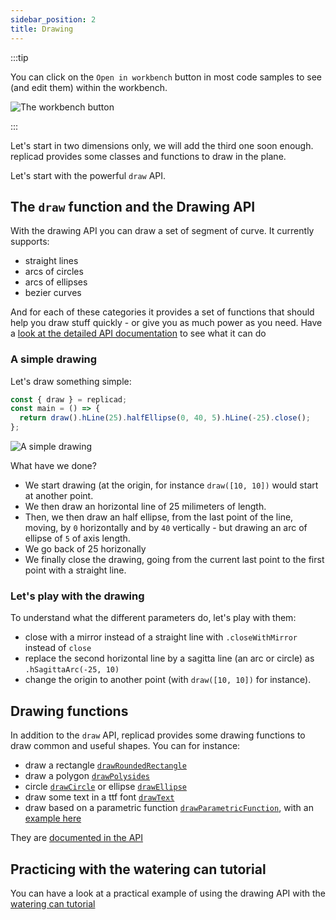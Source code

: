 ```yaml
---
sidebar_position: 2
title: Drawing
---
```


:::tip

<div style={{display: "flex", flexDirection: "row", justifyContent:
"space-between"}}>

<div style={{maxWidth: "calc(100% - 120px)"}}>

You can click on the `Open in workbench` button in most code samples to see (and
edit them) within the workbench.

</div>

<div style={{width: "100px"}}>
<img src="/img/tutorial/workbench.png" alt="The workbench button" />
</div>
</div>

:::

Let's start in two dimensions only, we will add the third one soon enough.
replicad provides some classes and functions to draw in the plane.

Let's start with the powerful `draw` API.

## The `draw` function and the Drawing API

With the drawing API you can draw a set of segment of curve. It currently supports:

- straight lines
- arcs of circles
- arcs of ellipses
- bezier curves

And for each of these categories it provides a set of functions that should
help you draw stuff quickly - or give you as much power as you need. Have
a [look at the detailed API
documentation](/docs/api/classes/DrawingPen) to see what it can do

### A simple drawing

Let's draw something simple:

```js withWorkbench
const { draw } = replicad;
const main = () => {
  return draw().hLine(25).halfEllipse(0, 40, 5).hLine(-25).close();
};
```

![A simple drawing](/img/tutorial/drawing-1.png)

What have we done?

- We start drawing (at the origin, for instance `draw([10, 10])` would start at
  another point.
- We then draw an horizontal line of 25 milimeters of length.
- Then, we then draw an half ellipse, from the last point of the line, moving,
  by `0` horizontally and by `40` vertically - but drawing an arc of ellipse of
  `5` of axis length.
- We go back of 25 horizonally
- We finally close the drawing, going from the current last point to the first
  point with a straight line.

### Let's play with the drawing

To understand what the different parameters do, let's play with them:

- close with a mirror instead of a straight line with `.closeWithMirror`
  instead of `close`
- replace the second horizontal line by a sagitta line (an arc or circle) as
  `.hSagittaArc(-25, 10)`
- change the origin to another point (with `draw([10, 10])` for instance).

## Drawing functions

In addition to the `draw` API, replicad provides some drawing functions
to draw common and useful shapes. You can for instance:

- draw a rectangle [`drawRoundedRectangle`](/docs/api#drawroundedrectangle)
- draw a polygon [`drawPolysides`](/docs/api#drawpolysides)
- circle [`drawCircle`](/docs/api#drawcircle) or ellipse [`drawEllipse`](/docs/api#drawellipse)
- draw some text in a ttf font [`drawText`](/docs/api#drawtext)
- draw based on a parametric function
  [`drawParametricFunction`](/docs/api#drawparametricfunction), with an [example
  here](/docs/examples/cadquery-gear)

They are [documented in the API](/docs/api#drawing-functions-1)

## Practicing with the watering can tutorial

You can have a look at a practical example of using the drawing API with the
[watering can
tutorial](/docs/tutorial-making-a-watering-can/drawing-the-body)
